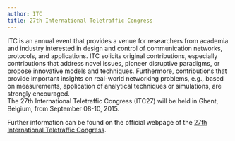 ```yaml
---
author: ITC
title: 27th International Teletraffic Congress
---
```



ITC is an annual event that provides a venue for researchers from academia and industry interested in design and control of communication networks, protocols, and applications. ITC solicits original contributions, especially contributions that address novel issues, pioneer disruptive paradigms, or propose innovative models and techniques. Furthermore, contributions that provide important insights on real-world networking problems, e.g., based on measurements, application of analytical techniques or simulations, are strongly encouraged.<br/>
The 27th International Teletraffic Congress (ITC27) will be held in Ghent, Belgium, from September 08-10, 2015.

Further information can be found on the official webpage of the [27th International Teletraffic Congress](https://archive.itc-conference.org/itc27/ "Opens external link in new window").
